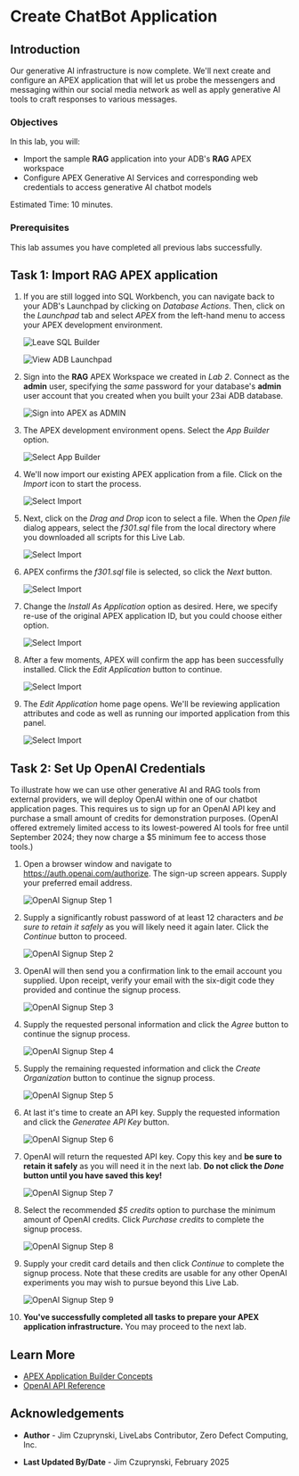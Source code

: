 # Create ChatBot Application

## Introduction

Our generative AI infrastructure is now complete. We'll next create and configure an APEX application that will let us probe the messengers and messaging within our social media network as well as apply generative AI tools to craft responses to various messages.

### Objectives

In this lab, you will:

- Import the sample **RAG** application into your ADB's **RAG** APEX workspace
- Configure APEX Generative AI Services and corresponding web credentials to access generative AI chatbot models

Estimated Time: 10 minutes.

### Prerequisites

This lab assumes you have completed all previous labs successfully.

## Task 1: Import RAG APEX application

1. If you are still logged into SQL Workbench, you can navigate back to your ADB's Launchpad by clicking on *Database Actions*. Then, click on the *Launchpad* tab and select *APEX* from the left-hand menu to access your APEX development environment.

    ![Leave SQL Builder](images/sdw-leave-sql.png)

    ![View ADB Launchpad](images/sdw-launchpad-apex.png)

2. Sign into the **RAG** APEX Workspace we created in *Lab 2*. Connect as the **admin** user, specifying the *same* password for your database's **admin** user account that you created when you built your 23ai ADB database.

    ![Sign into APEX as ADMIN](images/apex-login.png)

2. The APEX development environment opens. Select the *App Builder* option.

    ![Select App Builder](images/apex-app-builder.png)


3. We'll now import our existing APEX application from a file. Click on the *Import* icon to start the process.

    ![Select Import](images/start-import.png)

4. Next, click on the *Drag and Drop* icon to select a file. When the *Open file* dialog appears, select the *f301.sql* file from the local directory where you downloaded all scripts for this Live Lab.

    ![Select Import](images/pick-import-file.png)

5. APEX confirms the *f301.sql* file is selected, so click the *Next* button.

    ![Select Import](images/import-file-selected.png)

6. Change the *Install As Application* option as desired. Here, we specify re-use of the original APEX application ID, but you could choose either option.

    ![Select Import](images/complete-file-import.png)

7. After a few moments, APEX will confirm the app has been successfully installed. Click the *Edit Application* button to continue.

    ![Select Import](images/app-install-done.png)

8. The *Edit Application* home page opens. We'll be reviewing application attributes and code as well as running our imported application from this panel.

    ![Select Import](images/edit-app-home-page.png)

## Task 2: Set Up OpenAI Credentials
To illustrate how we can use other generative AI and RAG tools from external providers, we will deploy OpenAI within one of our chatbot application pages. This requires us to sign up for an OpenAI API key and purchase a small amount of credits for demonstration purposes. (OpenAI offered extremely limited access to its lowest-powered AI tools for free until September 2024; they now charge a $5 minimum fee to access those tools.)

1. Open a browser window and navigate to https://auth.openai.com/authorize. The sign-up screen appears. Supply your preferred email address.

    ![OpenAI Signup Step 1](images/openai-signup-01.png)

2. Supply a significantly robust password of at least 12 characters and *be sure to retain it safely* as you will likely need it again later. Click the *Continue* button to proceed.

    ![OpenAI Signup Step 2](images/openai-signup-02.png)

3. OpenAI will then send you a confirmation link to the email account you supplied. Upon receipt, verify your email with the six-digit code they provided and continue the signup process.

    ![OpenAI Signup Step 3](images/openai-signup-03.png)

4. Supply the requested personal information and click the *Agree* button to continue the signup process.

    ![OpenAI Signup Step 4](images/openai-signup-04.png)

5. Supply the remaining requested information and click the *Create Organization* button to continue the signup process.

    ![OpenAI Signup Step 5](images/openai-signup-05.png)

6. At last it's time to create an API key. Supply the requested information and click the *Generatee API Key* button.

    ![OpenAI Signup Step 6](images/openai-signup-06.png)

7. OpenAI will return the requested API key. Copy this key and **be sure to retain it safely** as you will need it in the next lab. **Do not click the *Done* button until you have saved this key!** 

    ![OpenAI Signup Step 7](images/openai-signup-07.png)

8. Select the recommended *$5 credits* option to purchase the  minimum amount of OpenAI credits. Click *Purchase credits* to complete the signup process. 

    ![OpenAI Signup Step 8](images/openai-signup-08.png)

9. Supply your credit card details and then click *Continue* to complete the signup process. Note that these credits are usable for any other OpenAI experiments you may wish to pursue beyond this Live Lab.

    ![OpenAI Signup Step 9](images/openai-signup-09.png)

10. **You've successfully completed all tasks to prepare your APEX application infrastructure.** You may proceed to the next lab.

## Learn More
* [APEX Application Builder Concepts](https://docs.oracle.com/en/database/oracle/apex/24.1/htmdb/application-builder-concepts.html)
* [OpenAI API Reference](https://platform.openai.com/docs/api-reference/introduction)


## Acknowledgements
- **Author** - Jim Czuprynski, LiveLabs Contributor, Zero Defect Computing, Inc. 
* **Last Updated By/Date** - Jim Czuprynski, February 2025